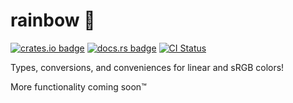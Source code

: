 # rainbow 🌈

[![crates.io badge](https://meritbadge.herokuapp.com/rainbow)](https://crates.io/crates/rainbow)
[![docs.rs badge](https://docs.rs/rainbow/badge.svg)](https://docs.rs/rainbow)
[![CI Status](https://github.com/BrainiumLLC/rainbow/workflows/CI/badge.svg)](https://github.com/BrainiumLLC/rainbow/actions)

Types, conversions, and conveniences for linear and sRGB colors!

More functionality coming soon™
